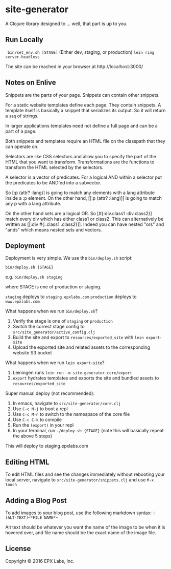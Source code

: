 # site-generator

A Clojure library designed to ... well, that part is up to you.

## Run Locally

` bin/set_env.sh [STAGE]` (Either dev, staging, or production)
`lein ring server-headless`

The site can be reached in your browser at http://localhost:3000/

## Notes on Enlive

Snippets are the parts of your page. Snippets can contain other snippets.

For a static website templates define each page. They contain snippets. A template itself is basically a snippet that serializes its output. So it will return a `seq` of strings.

In larger applications templates need not define a full page and can be a part of a page.

Both snippets and templates require an HTML file on the classpath that they can operate on.

Selectors are like CSS selectors and allow you to specify the part of the HTML that you want to transform. Transformations are the functions to transform the HTML selected by the selectors.


A selector is a vector of predicates. For a logical AND within a selector put the predicates to be AND'ed into a subvector. 

So [:p (attr? :lang)] is going to match any elements with a lang attribute inside a :p element. On the other hand, [[:p (attr? :lang)]] is going to match any p with a lang attribute.

On the other hand sets are a logical OR. So [#{:div.class1 :div.class2}] match every div which has either class1 or class2. This can alternatively be written as [[:div #{:.class1 .class2}]]. Indeed you can have nested "ors" and "ands" which means nested sets and vectors.

## Deployment

Deployment is very simple. We use the `bin/deploy.sh` script:

```
bin/deploy.sh {STAGE}
```

e.g. `bin/deploy.sh staging`

where STAGE is one of production or staging.

`staging` deploys to `staging.epxlabs.com`
`production` deploys to `www.epxlabs.com`

What happens when we run `bin/deploy.sh`?

1. Verify the stage is one of `staging` or `production`
2. Switch the correct stage config to `src/site_generator/active_config.clj`
3. Build the site and export to `resources/exported_site` with `lein export-site`
4. Upload the exported site and related assets to the corresponding website S3 bucket

What happens when we run `lein export-site`?

1. Leiningen runs `lein run -m site-generator.core/export`
2. `export` hydrates templates and exports the site and bundled assets to `resources/exported_site`

Super manual deploy (not recommended):

1. In emacs, navigate to `src/site-generator/core.clj`
2. Use `C-c M-j` to boot a repl
3. Use `C-c M-n` to switch to the namespace of the core file
4. Use `C-c C-k` to compile
5. Run the `(export)` in your repl
6. In your terminal, run `./deploy.sh {STAGE}` (note this will basically repeat the above 5 steps)

This will deploy to staging.epxlabs.com

## Editing HTML

To edit HTML files and see the changes immediately without rebooting your local server, navigate to `src/site-generator/snippets.clj` and use `M-x touch`

## Adding a Blog Post

To add images to your blog post, use the following markdown syntax:
`![ALT-TEXT]~*FILE NAME*~`

Alt text should be whatever you want the name of the image to be when it is hovered over, and file name should be the exact name of the image file.

## License

Copyright © 2016 EPX Labs, Inc.
